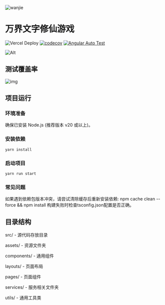![wanjie](https://socialify.git.ci/Encaik/wanjie/image?font=Raleway&language=1&name=1&owner=1&pattern=Circuit%20Board&stargazers=1&theme=Light)

# 万界文字修仙游戏

![Vercel Deploy](https://deploy-badge.vercel.app/vercel/wanjie)
[![codecov](https://codecov.io/gh/Encaik/wanjie/graph/badge.svg?token=yC60cdCWP1)](https://codecov.io/gh/Encaik/wanjie)
[![Angular Auto Test](https://github.com/Encaik/wanjie/actions/workflows/node.js.yml/badge.svg)](https://github.com/Encaik/wanjie/actions/workflows/node.js.yml)

![Alt](https://repobeats.axiom.co/api/embed/077c970f2749f7cefbc252e5d46cf32c750a2298.svg "Repobeats analytics image")

## 测试覆盖率

![img](https://codecov.io/gh/Encaik/wanjie/graphs/tree.svg?token=yC60cdCWP1)

## 项目运行

### 环境准备

确保已安装 Node.js (推荐版本 v20 或以上)。

### 安装依赖

``` bash
yarn install
```

### 启动项目

```bash
yarn run start
```

### 常见问题

如果遇到依赖包版本冲突，请尝试清除缓存后重新安装依赖: npm cache clean --force && npm install
构建失败时检查tsconfig.json配置是否正确。

## 目录结构

src/ - 源代码存放目录

  assets/ - 资源文件夹

  components/ - 通用组件

  layouts/ - 页面布局

  pages/ - 页面组件

  services/ - 服务相关文件夹

  utils/ - 通用工具类
